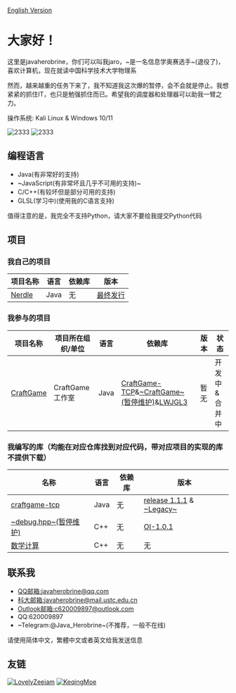 [English Version](https://github.com/javaherobrine/javaherobrine/blob/main/README-en.md)

# 大家好！ 

这里是javaherobrine，你们可以叫我jaro，~是一名信息学奥赛选手~(退役了)，喜欢计算机，现在就读中国科学技术大学物理系

然而，越来越重的任务下来了，我不知道我这次爆的暂停，会不会就是停止。我想紧紧的抓住IT，也只是勉强抓住而已。希望我的调度器和处理器可以助我一臂之力。

操作系统: Kali Linux & Windows 10/11

![2333](https://github-readme-stats-89dq8p8qw.vercel.app/api/top-langs/?username=javaherobrine)
![2333](https://github-readme-stats-89dq8p8qw.vercel.app/api?username=javaherobrine&show_icons=true&count_private=true)

## 编程语言
- Java(有非常好的支持)
- ~JavaScript(有非常坏且几乎不可用的支持)~
- C/C++(有较坏但是部分可用的支持)
- GLSL(学习中)(使用我的C语言支持)

值得注意的是，我完全不支持Python，请大家不要给我提交Python代码

## 项目
### 我自己的项目
|项目名称|语言|依赖库|版本|
|-------|---|------|----|
|[Nerdle](https://github.com/javaherobrine/Nerdle)|Java|无|[最终发行](https://github.com/javaherobrine/Nerdle/releases/tag/Final)|
### 我参与的项目
|项目名称|项目所在组织/单位|语言|依赖库|版本|状态|
|-------|----------------|---|------|----|----|
|[CraftGame](https://github.com/javaherobrine/CraftGame)|CraftGame工作室|Java|[CraftGame-TCP](https://github.com/javaherobrine/craftgame-tcp-library)&[~CraftGame~(暂停维护)](https://github.com/LovelyZeeiam/CraftGame)&[LWJGL3](https://www.lwjgl.org/)|暂无|开发中&合并中|
### 我编写的库（均能在对应仓库找到对应代码，带对应项目的实现的库不提供下载）
|名称|语言|依赖库|版本|
|-------------|------------------|----------|---------|
|[craftgame-tcp](https://github.com/javaherobrine/craftgame-tcp-library)|Java|无|[release 1.1.1](https://github.com/javaherobrine/craftgame-tcp-library/releases/tag/v1.1.1) & [~Legacy~](https://github.com/javaherobrine/craftgame-tcp-library/releases/tag/legacy-version)|
|[~debug.hpp~(暂停维护)](https://github.com/javaherobrine/OI)|C++|无|[OI-1.0.1](https://github.com/javaherobrine/OI/blob/main/debug.hpp)|
|[数学计算](https://github.com/javaherobrine/math-problems-solver)|C++|无|无|

## 联系我
- [QQ邮箱:javaherobrine@qq.com](mailto:javaherobrine@qq.com)
- [科大邮箱:javaherobrine@mail.ustc.edu.cn](mailto:javaherobrine@mail.ustc.edu.cn)
- [Outlook邮箱:c620009897@outlook.com](mailto:c620009897@outlook.com)
- QQ:620009897
- ~Telegram:@Java_Herobrine~(不推荐，一般不在线)

请使用简体中文，繁體中文或者英文给我发送信息

## 友链
[![LovelyZeeiam](https://avatars.githubusercontent.com/u/37842325?v=4)](https://github.com/LovelyZeeiam)
[![KeqingMoe](https://avatars.githubusercontent.com/u/59642397?v=4)](https://github.com/KeqingMoe)
